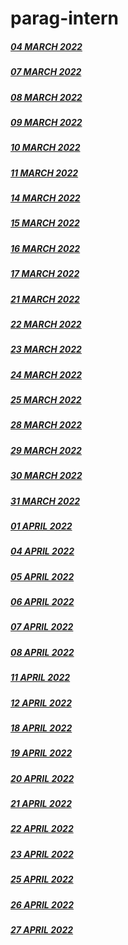 # parag-intern


##### [04 MARCH 2022](https://github.com/sp18-interns/parag-intern/tree/main/04%20MARCH%202022)

##### [07 MARCH 2022](https://github.com/sp18-interns/parag-intern/tree/main/07%20MARCH%202022)

##### [08 MARCH 2022](https://github.com/sp18-interns/parag-intern/tree/main/08%20MARCH%202022)
 
##### [09 MARCH 2022](https://github.com/sp18-interns/parag-intern/tree/main/9%20MARCH%202022)

##### [10 MARCH 2022](https://github.com/sp18-interns/parag-intern/tree/main/10%20MARCH%202022)

##### [11 MARCH 2022](https://github.com/sp18-interns/parag-intern/tree/main/11%20MARCH%202022)

##### [14 MARCH 2022](https://github.com/sp18-interns/parag-intern/tree/main/14%20MARCH%202022)

##### [15 MARCH 2022](https://github.com/sp18-interns/parag-intern/tree/main/15%20MARCH%202022)

##### [16 MARCH 2022](https://github.com/sp18-interns/parag-intern/tree/main/16%20MARCH%202022)

##### [17 MARCH 2022](https://github.com/sp18-interns/parag-intern/tree/main/17%20MARCH%202022)

##### [21 MARCH 2022](https://github.com/sp18-interns/parag-intern/tree/main/21%20MARCH%202022)

##### [22 MARCH 2022](https://github.com/sp18-interns/parag-intern/tree/main/22%20MARCH%202022)

##### [23 MARCH 2022](https://github.com/sp18-interns/parag-intern/tree/main/23%20MARCH%202022)

##### [24 MARCH 2022](https://github.com/sp18-interns/parag-intern/tree/main/24%20MARCH%202022)

##### [25 MARCH 2022](https://github.com/sp18-interns/parag-intern/tree/main/25%20MARCH%202022)

##### [28 MARCH 2022](https://github.com/sp18-interns/parag-intern/tree/main/28%20MARCH%202022)

##### [29 MARCH 2022](https://github.com/sp18-interns/parag-intern/tree/main/29%20MARCH%202022)

##### [30 MARCH 2022](https://github.com/sp18-interns/parag-intern/tree/main/30%20MARCH%202022)

##### [31 MARCH 2022](https://github.com/sp18-interns/parag-intern/tree/main/31%20MARCH%202022)

##### [01 APRIL 2022](https://github.com/sp18-interns/parag-intern/tree/main/01%20APRIL%202022)

##### [04 APRIL 2022](https://github.com/sp18-interns/parag-intern/tree/main/04%20APRIL%202022)

##### [05 APRIL 2022](https://github.com/sp18-interns/parag-intern/tree/main/05%20APRIL%202022)

##### [06 APRIL 2022](https://github.com/sp18-interns/parag-intern/tree/main/06%20APRIL%202022)

##### [07 APRIL 2022](https://github.com/sp18-interns/parag-intern/tree/main/07%20APRIL%202022)

##### [08 APRIL 2022](https://github.com/sp18-interns/parag-intern/tree/main/08%20APRIL%202022)

##### [11 APRIL 2022](https://github.com/sp18-interns/parag-intern/tree/main/11%20APRIL%202022)

##### [12 APRIL 2022](https://github.com/sp18-interns/parag-intern/tree/main/12%20APRIL%202022)

##### [18 APRIL 2022](https://github.com/sp18-interns/parag-intern/tree/main/18%20APRIL%202022)

##### [19 APRIL 2022](https://github.com/sp18-interns/parag-intern/tree/main/19%20APRIL%202022)

##### [20 APRIL 2022](https://github.com/sp18-interns/parag-intern/tree/main/20%20APRIL%202022)

##### [21 APRIL 2022](https://github.com/sp18-interns/parag-intern/tree/main/21%20APRIL%202022)

##### [22 APRIL 2022](https://github.com/sp18-interns/parag-intern/tree/main/22%20APRIL%202022)

##### [23 APRIL 2022](https://github.com/sp18-interns/parag-intern/tree/main/23%20APRIL%202022)

##### [25 APRIL 2022](https://github.com/sp18-interns/parag-intern/tree/main/25%20APRIL%202022)

##### [26 APRIL 2022](https://github.com/sp18-interns/parag-intern/tree/main/26%20APRIL%202022)

##### [27 APRIL 2022](https://github.com/sp18-interns/parag-intern/tree/main/27%20APRIL%202022)
